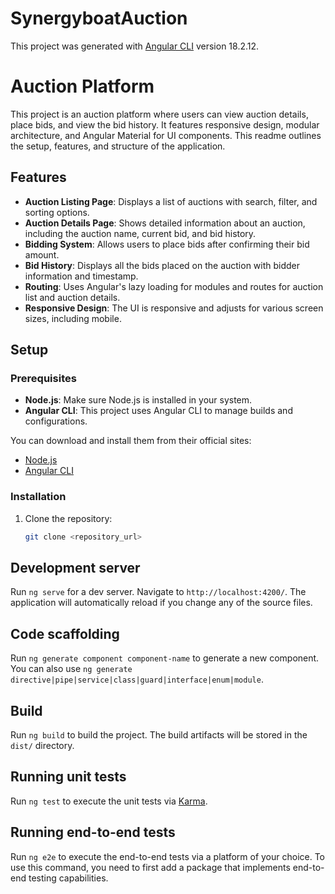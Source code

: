# SynergyboatAuction

This project was generated with [Angular CLI](https://github.com/angular/angular-cli) version 18.2.12.

# Auction Platform

This project is an auction platform where users can view auction details, place bids, and view the bid history. It features responsive design, modular architecture, and Angular Material for UI components. This readme outlines the setup, features, and structure of the application.

## Features

- **Auction Listing Page**: Displays a list of auctions with search, filter, and sorting options.
- **Auction Details Page**: Shows detailed information about an auction, including the auction name, current bid, and bid history.
- **Bidding System**: Allows users to place bids after confirming their bid amount.
- **Bid History**: Displays all the bids placed on the auction with bidder information and timestamp.
- **Routing**: Uses Angular's lazy loading for modules and routes for auction list and auction details.
- **Responsive Design**: The UI is responsive and adjusts for various screen sizes, including mobile.

## Setup

### Prerequisites

- **Node.js**: Make sure Node.js is installed in your system.
- **Angular CLI**: This project uses Angular CLI to manage builds and configurations.

You can download and install them from their official sites:
- [Node.js](https://nodejs.org/)
- [Angular CLI](https://angular.io/cli)

### Installation

1. Clone the repository:
   ```bash
   git clone <repository_url>


## Development server

Run `ng serve` for a dev server. Navigate to `http://localhost:4200/`. The application will automatically reload if you change any of the source files.

## Code scaffolding

Run `ng generate component component-name` to generate a new component. You can also use `ng generate directive|pipe|service|class|guard|interface|enum|module`.

## Build

Run `ng build` to build the project. The build artifacts will be stored in the `dist/` directory.

## Running unit tests

Run `ng test` to execute the unit tests via [Karma](https://karma-runner.github.io).

## Running end-to-end tests

Run `ng e2e` to execute the end-to-end tests via a platform of your choice. To use this command, you need to first add a package that implements end-to-end testing capabilities.

